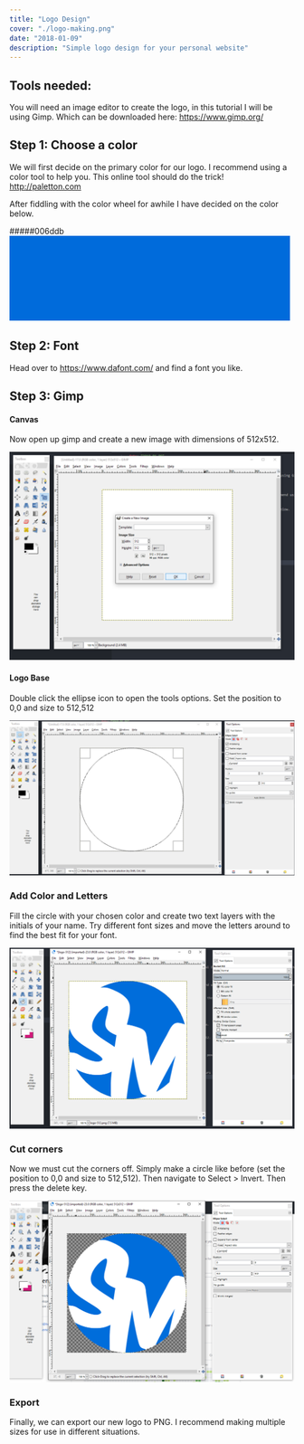 ```yaml
---
title: "Logo Design"
cover: "./logo-making.png"
date: "2018-01-09"
description: "Simple logo design for your personal website"
---
```

## Tools needed:
You will need an image editor to create the logo, in this tutorial I will be using Gimp. Which can be downloaded here: https://www.gimp.org/

## Step 1: Choose a color
We will first decide on the primary color for our logo. I recommend using a color tool to help you. This online tool should do the trick! http://paletton.com 

After fiddling with the color wheel for awhile I have decided on the color below.

####\#006ddb
![](./color1.png)

## Step 2: Font
Head over to https://www.dafont.com/ and find a font you like.

## Step 3: Gimp 
#### Canvas
Now open up gimp and create a new image with dimensions of 512x512.

![](./gimp1.png)

#### Logo Base
Double click the ellipse icon to open the tools options. Set the position to 0,0 and size to 512,512

![](./gimp2.png)

### Add Color and Letters
Fill the circle with your chosen color and create two text layers with the initials of your name. Try different font sizes and move the letters around to find the best fit for your font. 

![](./gimp3.png)

### Cut corners
Now we must cut the corners off. Simply make a circle like before (set the position to 0,0 and size to 512,512). Then navigate to Select > Invert. Then press the delete key.

![](./gimp4.png)

### Export
Finally, we can export our new logo to PNG. I recommend making multiple sizes for use in different situations.